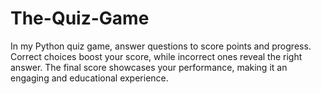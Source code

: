 # The-Quiz-Game
 In my Python quiz game, answer questions to score points and progress. Correct choices boost your score, while incorrect ones reveal the right answer. The final score showcases your performance, making it an engaging and educational experience.
